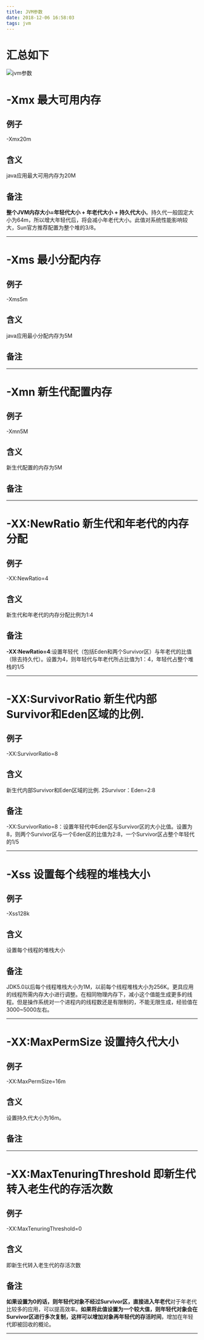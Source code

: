 ```yaml
---
title: JVM参数
date: 2018-12-06 16:58:03
tags: jvm
---
```




# 汇总如下

![jvm参数](/img/2018-12-7/jvm参数.png)

#  -Xmx  最大可用内存

  ##  例子

-Xmx20m  

## 含义 

java应用最大可用内存为20M

## 备注

 **整个JVM内存大小=年轻代大小 + 年老代大小 + 持久代大小**。持久代一般固定大小为64m，所以增大年轻代后，将会减小年老代大小。此值对系统性能影响较大，Sun官方推荐配置为整个堆的3/8。



---



<!--more-->

# -Xms 最小分配内存

## 例子

-Xms5m  

## 含义 

java应用最小分配内存为5M

## 备注



---

# -Xmn 新生代配置内存

## 例子

-Xmn5M

## 含义 

新生代配置的内存为5M

## 备注



---



#  -XX:NewRatio 新生代和年老代的内存分配

## 例子

-XX:NewRatio=4

## 含义 

新生代和年老代的内存分配比例为1:4

## 备注

**-XX:NewRatio=4**:设置年轻代（包括Eden和两个Survivor区）与年老代的比值（除去持久代）。设置为4，则年轻代与年老代所占比值为1：4，年轻代占整个堆栈的1/5

------

# -XX:SurvivorRatio 新生代内部Survivor和Eden区域的比例.

## 例子

-XX:SurvivorRatio=8

## 含义 

新生代内部Survivor和Eden区域的比例. 2Survivor：Eden=2:8

## 备注

-XX:SurvivorRatio=8：设置年轻代中Eden区与Survivor区的大小比值。设置为8，则两个Survivor区与一个Eden区的比值为2:8，一个Survivor区占整个年轻代的1/5

------

#  -Xss 设置每个线程的堆栈大小

## 例子

-Xss128k

## 含义 

设置每个线程的堆栈大小 

## 备注

 JDK5.0以后每个线程堆栈大小为1M，以前每个线程堆栈大小为256K。更具应用的线程所需内存大小进行调整。在相同物理内存下，减小这个值能生成更多的线程。但是操作系统对一个进程内的线程数还是有限制的，不能无限生成，经验值在3000~5000左右。

------

#   -XX:MaxPermSize  设置持久代大小

## 例子

 -XX:MaxPermSize=16m

## 含义 

设置持久代大小为16m。

## 备注

------

#    -XX:MaxTenuringThreshold     即新生代转入老生代的存活次数

## 例子

 -XX:MaxTenuringThreshold=0

## 含义 

即新生代转入老生代的存活次数

## 备注

**如果设置为0的话，则年轻代对象不经过Survivor区，直接进入年老代**对于年老代比较多的应用，可以提高效率。**如果将此值设置为一个较大值，则年轻代对象会在Survivor区进行多次复制，这样可以增加对象再年轻代的存活时间**，增加在年轻代即被回收的概论。

------


